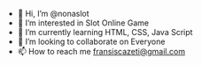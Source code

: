 - 👋 Hi, I’m @nonaslot
- 👀 I’m interested in Slot Online Game
- 🌱 I’m currently learning HTML, CSS, Java Script
- 💞️ I’m looking to collaborate on Everyone
- 📫 How to reach me fransiscazeti@gmail.com

<!---
nonaslot/nonaslot is a ✨ special ✨ repository because its `README.md` (this file) appears on your GitHub profile.
You can click the Preview link to take a look at your changes.
--->
